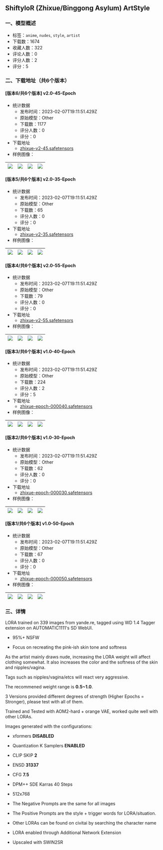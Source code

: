 ## ShiftyloR (Zhixue/Binggong Asylum) ArtStyle
### 一、模型概述

- 标签：`anime`, `nudes`, `style`, `artist`
- 下载数：1674
- 收藏人数：322
- 评论人数：0
- 评分人数：2
- 评分：5

### 二、下载地址（共6个版本）

#### [版本6/共6个版本] v2.0-45-Epoch

- 统计数据
  - 发布时间：2023-02-07T19:11:51.429Z
  - 原始模型：Other
  - 下载数：1177
  - 评分人数：0
  - 评分：0
- 下载地址
  - [zhixue-v2-45.safetensors](https://civitai.com/api/download/models/8523)
- 样例图像：

| <img src="https://image.civitai.com/xG1nkqKTMzGDvpLrqFT7WA/42430293-780b-4894-3a78-a0081eb06800/width=450/81003.jpeg" /> | <img src="https://image.civitai.com/xG1nkqKTMzGDvpLrqFT7WA/85fbdd57-9e0d-4a31-7bcc-89142b74d800/width=450/81002.jpeg" /> | <img src="https://image.civitai.com/xG1nkqKTMzGDvpLrqFT7WA/a635bd04-9201-4548-abeb-bb90af383700/width=450/81001.jpeg" /> | <img src="https://image.civitai.com/xG1nkqKTMzGDvpLrqFT7WA/539ec806-40b8-4b35-3aa4-d67eee1fcf00/width=450/81000.jpeg" /> |
| ---- | ---- | ---- | ---- |

#### [版本5/共6个版本] v2.0-35-Epoch

- 统计数据
  - 发布时间：2023-02-07T19:11:51.429Z
  - 原始模型：Other
  - 下载数：65
  - 评分人数：0
  - 评分：0
- 下载地址
  - [zhixue-v2-35.safetensors](https://civitai.com/api/download/models/8524)
- 样例图像：

| <img src="https://image.civitai.com/xG1nkqKTMzGDvpLrqFT7WA/581b12e1-65f8-4439-ae61-fd229ad81d00/width=450/81011.jpeg" /> | <img src="https://image.civitai.com/xG1nkqKTMzGDvpLrqFT7WA/1486531e-2ec2-45e4-a137-ab73c5fb0500/width=450/81010.jpeg" /> | <img src="https://image.civitai.com/xG1nkqKTMzGDvpLrqFT7WA/be118faf-09b9-42ad-f64c-5d1cf9432600/width=450/81009.jpeg" /> | <img src="https://image.civitai.com/xG1nkqKTMzGDvpLrqFT7WA/d1fb9a69-5111-4dc3-4004-84f5c41ed800/width=450/81008.jpeg" /> |
| ---- | ---- | ---- | ---- |

#### [版本4/共6个版本] v2.0-55-Epoch

- 统计数据
  - 发布时间：2023-02-07T19:11:51.429Z
  - 原始模型：Other
  - 下载数：79
  - 评分人数：0
  - 评分：0
- 下载地址
  - [zhixue-v2-55.safetensors](https://civitai.com/api/download/models/8525)
- 样例图像：

| <img src="https://image.civitai.com/xG1nkqKTMzGDvpLrqFT7WA/9bf2a6c1-3809-4a28-b5e0-1fbd4bd5cb00/width=450/81019.jpeg" /> | <img src="https://image.civitai.com/xG1nkqKTMzGDvpLrqFT7WA/5a31b6a6-a907-4a7b-eb45-94cbb5d0d100/width=450/81018.jpeg" /> | <img src="https://image.civitai.com/xG1nkqKTMzGDvpLrqFT7WA/ad88498a-c618-4081-77c1-1252be41a500/width=450/81017.jpeg" /> | <img src="https://image.civitai.com/xG1nkqKTMzGDvpLrqFT7WA/0eab2c90-8f20-4b57-8bb6-a69e30f2e800/width=450/81016.jpeg" /> |
| ---- | ---- | ---- | ---- |

#### [版本3/共6个版本] v1.0-40-Epoch

- 统计数据
  - 发布时间：2023-02-07T19:11:51.429Z
  - 原始模型：Other
  - 下载数：224
  - 评分人数：2
  - 评分：5
- 下载地址
  - [zhixue-epoch-000040.safetensors](https://civitai.com/api/download/models/8314)
- 样例图像：

| <img src="https://image.civitai.com/xG1nkqKTMzGDvpLrqFT7WA/aaa8ea6c-58a5-42c8-8e1a-d7bc736dd200/width=450/78779.jpeg" /> | <img src="https://image.civitai.com/xG1nkqKTMzGDvpLrqFT7WA/35c940bc-7e94-47ef-95aa-8077f73fc400/width=450/78783.jpeg" /> | <img src="https://image.civitai.com/xG1nkqKTMzGDvpLrqFT7WA/2711d591-bfff-4f11-86d5-d32e16951900/width=450/78786.jpeg" /> | <img src="https://image.civitai.com/xG1nkqKTMzGDvpLrqFT7WA/c44842b3-2562-4300-b7b1-34fb55784900/width=450/78785.jpeg" /> |
| ---- | ---- | ---- | ---- |

#### [版本2/共6个版本] v1.0-30-Epoch

- 统计数据
  - 发布时间：2023-02-07T19:11:51.429Z
  - 原始模型：Other
  - 下载数：62
  - 评分人数：0
  - 评分：0
- 下载地址
  - [zhixue-epoch-000030.safetensors](https://civitai.com/api/download/models/8313)
- 样例图像：

| <img src="https://image.civitai.com/xG1nkqKTMzGDvpLrqFT7WA/54c836c5-80ff-4120-9368-bd9e3cef7700/width=450/78771.jpeg" /> | <img src="https://image.civitai.com/xG1nkqKTMzGDvpLrqFT7WA/f83f5272-ab43-45a7-03a6-da052d877200/width=450/78778.jpeg" /> | <img src="https://image.civitai.com/xG1nkqKTMzGDvpLrqFT7WA/7e430481-06a3-4274-c44c-0f66ceba1c00/width=450/78777.jpeg" /> | <img src="https://image.civitai.com/xG1nkqKTMzGDvpLrqFT7WA/1f62a095-84d2-43d6-e76b-a5f1e5d88300/width=450/78776.jpeg" /> |
| ---- | ---- | ---- | ---- |

#### [版本1/共6个版本] v1.0-50-Epoch

- 统计数据
  - 发布时间：2023-02-07T19:11:51.429Z
  - 原始模型：Other
  - 下载数：67
  - 评分人数：0
  - 评分：0
- 下载地址
  - [zhixue-epoch-000050.safetensors](https://civitai.com/api/download/models/8315)
- 样例图像：

| <img src="https://image.civitai.com/xG1nkqKTMzGDvpLrqFT7WA/1c8fc91e-7f22-43a6-0b75-ce3699608b00/width=450/78792.jpeg" /> | <img src="https://image.civitai.com/xG1nkqKTMzGDvpLrqFT7WA/3b44b822-2d49-4fae-b275-b3e949a10100/width=450/78791.jpeg" /> | <img src="https://image.civitai.com/xG1nkqKTMzGDvpLrqFT7WA/56cf5905-6b8d-40f5-0f7e-d0368b265c00/width=450/78790.jpeg" /> | <img src="https://image.civitai.com/xG1nkqKTMzGDvpLrqFT7WA/1e435c5f-d694-4170-0e0e-61783c9b7100/width=450/78789.jpeg" /> |
| ---- | ---- | ---- | ---- |


### 三、详情
<p>LORA trained on 339 images from yande.re, tagged using WD 1.4 Tagger extension on AUTOMATIC1111's SD WebUI.</p><ul><li><p>95%+ NSFW</p></li><li><p>Focus on recreating the pink-ish skin tone and softness</p></li></ul><p>As the artist mainly draws nude, increasing the LORA weight will affect clothing somewhat. It also increases the color and the softness of the skin and nipples/vagina. </p><p>Tags such as nipples/vagina/etcs will react very aggressive.</p><p>The recommened weight range is <strong>0.5~1.0</strong>.</p><p>3 Versions provided different degrees of strength (Higher Epochs = Stronger), please test with all of them.</p><p>Trained and Tested with AOM2-hard + orange VAE, worked quite well with other LORAs.</p><p>Images generated with the configurations:</p><ul><li><p>xformers <strong>DISABLED</strong></p></li><li><p>Quantization K Samplers <strong>ENABLED</strong></p></li><li><p>CLIP SKIP <strong>2</strong></p></li><li><p>ENSD <strong>31337</strong></p></li><li><p>CFG <strong>7.5</strong></p></li><li><p>DPM++ SDE Karras 40 Steps</p></li><li><p>512x768</p></li><li><p>The Negative Prompts are the same for all images</p></li><li><p>The Positive Prompts are the style + trigger words for LORA/situation.</p></li><li><p>Other LORAs can be found on civitai by searching the character name</p></li><li><p>LORA enabled through Additional Network Extension</p></li><li><p>Upscaled with SWIN2SR</p></li></ul>